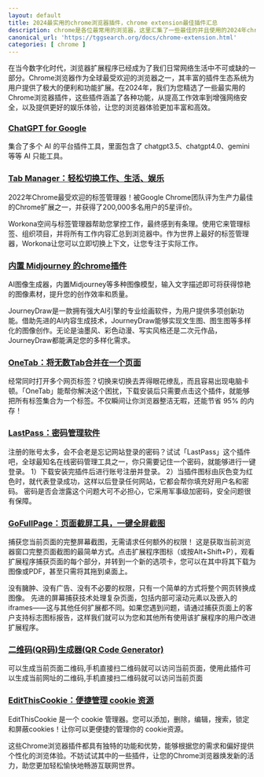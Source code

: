 ```yaml
---
layout: default
title: 2024最实用的chrome浏览器插件，chrome extension最佳插件汇总
description: chrome是各位最常用的浏览器，这里汇集了一些最佳的并且使用的2024年chrome extension，谷歌浏览器最佳插件列表都在这里，一定能满足你的常见需求，提升你的各种效率。
canonical_url: 'https://tggsearch.org/docs/chrome-extension.html'
categories: [ chrome ]
---
```

在当今数字化时代，浏览器扩展程序已经成为了我们日常网络生活中不可或缺的一部分。Chrome浏览器作为全球最受欢迎的浏览器之一，其丰富的插件生态系统为用户提供了极大的便利和功能扩展。在2024年，我们为您精选了一些最实用的Chrome浏览器插件，这些插件涵盖了各种功能，从提高工作效率到增强网络安全，以及提供更好的娱乐体验，让您的浏览器体验更加丰富和高效。

### [ChatGPT for Google](./302.html?target=https://chromewebstore.google.com/detail/chatgpt-for-google/jgjaeacdkonaoafenlfkkkmbaopkbilf)
集合了多个 AI 的平台插件工具，里面包含了 chatgpt3.5、chatgpt4.0、gemini等等 AI 只能工具。

### [Tab Manager：轻松切换工作、生活、娱乐](./302.html?target=https://chromewebstore.google.com/detail/tab-manager-workona/ailcmbgekjpnablpdkmaaccecekgdhlh)
2022年Chrome最受欢迎的标签管理器！被Google Chrome团队评为生产力最佳的Chrome扩展之一，并获得了200,000多名用户的5星评价。

Workona空间与标签管理器帮助您掌控工作，最终感到有条理。使用它来管理标签、组织项目，并将所有工作内容汇总到浏览器中。作为世界上最好的标签管理器，Workona让您可以立即切换上下文，让您专注于实际工作。

### [内置 Midjourney 的chrome插件](./302.html?target=https://chromewebstore.google.com/detail/%E5%85%8D%E8%B4%B9ai%E7%BB%98%E5%9B%BE%E7%A5%9E%E5%99%A8-journeydraw/nphnjjbohmfkjbphbddjmnddjfiflkme)
AI图像生成器，内置Midjourney等多种图像模型，输入文字描述即可将获得惊艳的图像素材，提升您的创作效率和质量。

JourneyDraw是一款拥有强大AI引擎的专业绘画软件，为用户提供多项创新功能。借助先进的AI内容生成技术，JourneyDraw能够实现文生图、图生图等多样化的图像创作。无论是油墨风、彩色动漫、写实风格还是二次元作品，JourneyDraw都能满足您的多样化需求。

### [OneTab：将无数Tab合并在一个页面](./302.html?target=https://chromewebstore.google.com/detail/onetab/chphlpgkkbolifaimnlloiipkdnihall)
经常同时打开多个网页标签？切换来切换去弄得眼花缭乱，而且容易出现电脑卡顿。「OneTab」能帮你解决这个困扰，下载安装后只需要点击这个插件，就能够把所有标签集合为一个标签。不仅瞬间让你浏览器整洁无暇，还能节省 95% 的内存！

### [LastPass：密码管理软件](./302.html?target=https://chromewebstore.google.com/detail/lastpass-free-password-ma/hdokiejnpimakedhajhdlcegeplioahd?hl=zh-CN)
注册的账号太多，会不会老是忘记网站登录的密码？试试「LastPass」这个插件吧，全球最知名在线密码管理工具之一，你只需要记住一个密码，就能够进行一键登录。
1）下载安装完插件后进行账号注册并登录。
2）当插件图标由灰色变为红色时，就代表登录成功，这样以后登录任何网站，它都会帮你填充好用户名和密码。
密码是否会泄露这个问题大可不必担心，它采用军事级加密码，安全问题很有保障。

### [GoFullPage：页面截屏工具，一键全屏截图](./302.html?target=https://chromewebstore.google.com/detail/fdpohaocaechififmbbbbbknoalclacl)
捕获您当前页面的完整屏幕截图，无需请求任何额外的权限！
这是获取当前浏览器窗口完整页面截图的最简单方式。点击扩展程序图标（或按Alt+Shift+P），观看扩展程序捕获页面的每个部分，并转到一个新的选项卡，您可以在其中将其下载为图像或PDF，甚至只需将其拖到桌面上。

没有臃肿、没有广告、没有不必要的权限，只有一个简单的方式将整个网页转换成图像。
先进的屏幕捕获技术处理复杂页面，包括内部可滚动元素以及嵌入的iframes——这与其他任何扩展都不同。如果您遇到问题，请通过捕获页面上的客户支持标志图标报告，这样我们就可以为您和其他所有使用该扩展程序的用户改进扩展程序。

### [二维码(QR码)生成器(QR Code Generator)](./302.html?target=https://chromewebstore.google.com/detail/%E4%BA%8C%E7%BB%B4%E7%A0%81qr%E7%A0%81%E7%94%9F%E6%88%90%E5%99%A8qr-code-generato/pflgjjogbmmcmfhfcnlohagkablhbpmg)
可以生成当前页面二维码,手机直接扫二维码就可以访问当前页面，使用此插件可以生成当前网址的二维码,手机直接扫二维码就可以访问当前页面

### [EditThisCookie：便捷管理 cookie 资源](./302.html?target=https://chromewebstore.google.com/detail/editthiscookie/fngmhnnpilhplaeedifhccceomclgfbg)
EditThisCookie 是一个 cookie 管理器。您可以添加，删除，编辑，搜索，锁定和屏蔽cookies！让你可以更便捷的管理你的 cookie资源。

这些Chrome浏览器插件都具有独特的功能和优势，能够根据您的需求和偏好提供个性化的浏览体验。不妨试试其中的一些插件，让您的Chrome浏览器焕发新的活力，助您更加轻松愉快地畅游互联网世界。
